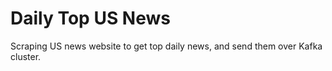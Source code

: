# Daily Top US News

Scraping US news website to get top daily news, and send them over Kafka cluster.
